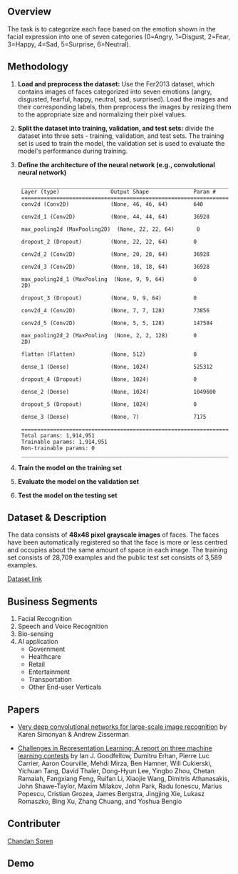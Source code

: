 ## Overview
The task is to categorize each face based on the emotion shown in the facial expression into one of seven categories (0=Angry, 1=Disgust, 2=Fear, 3=Happy, 4=Sad, 5=Surprise, 6=Neutral).


## Methodology
1. **Load and preprocess the dataset:** Use the Fer2013 dataset, which contains images of faces categorized into seven emotions (angry, disgusted, fearful, happy, neutral, sad, surprised). Load the images and their corresponding labels, then preprocess the images by resizing them to the appropriate size and normalizing their pixel values.
2. **Split the dataset into training, validation, and test sets:** divide the dataset into three sets - training, validation, and test sets. The training set is used to train the model, the validation set is used to evaluate the model's performance during training.
4. **Define the architecture of the neural network (e.g., convolutional neural network)**


        _________________________________________________________________
        Layer (type)                Output Shape              Param #    
        =================================================================
        conv2d (Conv2D)             (None, 46, 46, 64)        640       
                                                                 
        conv2d_1 (Conv2D)           (None, 44, 44, 64)        36928     
                                                                 
        max_pooling2d (MaxPooling2D)  (None, 22, 22, 64)       0         
                                                                                                                            
        dropout_2 (Dropout)         (None, 22, 22, 64)        0         
                                                                 
        conv2d_2 (Conv2D)           (None, 20, 20, 64)        36928     
                                                                 
        conv2d_3 (Conv2D)           (None, 18, 18, 64)        36928     
                                                                 
        max_pooling2d_1 (MaxPooling  (None, 9, 9, 64)         0         
        2D)                                                             
                                                                 
        dropout_3 (Dropout)         (None, 9, 9, 64)          0         
                                                                 
        conv2d_4 (Conv2D)           (None, 7, 7, 128)         73856     
                                                                 
        conv2d_5 (Conv2D)           (None, 5, 5, 128)         147584    
                                                                 
        max_pooling2d_2 (MaxPooling  (None, 2, 2, 128)        0         
        2D)                                                             
                                                                 
        flatten (Flatten)           (None, 512)               0         
                                                                 
        dense_1 (Dense)             (None, 1024)              525312    
                                                                 
        dropout_4 (Dropout)         (None, 1024)              0         
                                                                 
        dense_2 (Dense)             (None, 1024)              1049600   
                                                                 
        dropout_5 (Dropout)         (None, 1024)              0         
                                                                 
        dense_3 (Dense)             (None, 7)                 7175      
                                                                 
        =================================================================
        Total params: 1,914,951
        Trainable params: 1,914,951
        Non-trainable params: 0
        _________________________________________________________________


5. **Train the model on the training set**
6. **Evaluate the model on the validation set**
7. **Test the model on the testing set**

## Dataset & Description


The data consists of **48x48 pixel grayscale images** of faces. The faces have been automatically registered so that the face is more or less centred and occupies about the same amount of space in each image.
The training set consists of 28,709 examples and the public test set consists of 3,589 examples.

[Dataset link ](https://www.kaggle.com/msambare/fer2013)

## Business Segments
1. Facial Recognition
2. Speech and Voice Recognition
3. Bio-sensing
4. AI application
    - Government
    - Healthcare
    - Retail
    - Entertainment
    - Transportation
    - Other End-user Verticals
  

<!-- Papers -->
## Papers

- [Very deep convolutional networks for large-scale image recognition](https://arxiv.org/pdf/1409.1556.pdf) by Karen Simonyan & Andrew Zisserman

- [Challenges in Representation Learning: A report on three machine learning contests](https://arxiv.org/pdf/1307.0414v1.pdf) by Ian J. Goodfellow, Dumitru Erhan, Pierre Luc Carrier, Aaron Courville, Mehdi Mirza, Ben Hamner, Will Cukierski, Yichuan Tang, David Thaler, Dong-Hyun Lee, Yingbo Zhou, Chetan Ramaiah, Fangxiang Feng, Ruifan Li, Xiaojie Wang, Dimitris Athanasakis, John Shawe-Taylor, Maxim Milakov, John Park, Radu Ionescu, Marius Popescu, Cristian Grozea, James Bergstra, Jingjing Xie, Lukasz Romaszko, Bing Xu, Zhang Chuang, and Yoshua Bengio


## Contributer
[Chandan Soren](https://github.com/csoren66)

## Demo
